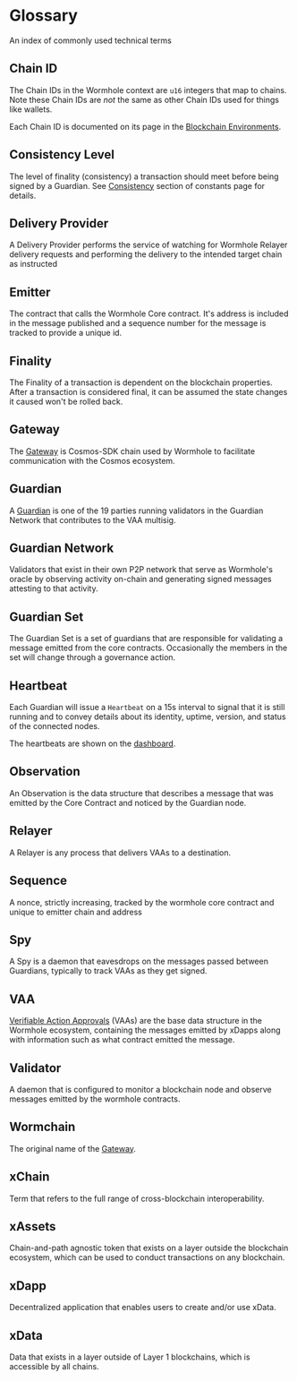 # Glossary

An index of commonly used technical terms

## Chain ID

The Chain IDs in the Wormhole context are `u16` integers that map to chains. Note these Chain IDs are _not_ the same as other Chain IDs used for things like wallets.

Each Chain ID is documented on its page in the [Blockchain Environments](environments/).

## Consistency Level

The level of finality (consistency) a transaction should meet before being signed by a Guardian. See [Consistency](constants.md#consistency-levels) section of constants page for details.

## Delivery Provider

A Delivery Provider performs the service of watching for Wormhole Relayer delivery requests and performing the delivery to the intended target chain as instructed

## Emitter

The contract that calls the Wormhole Core contract. It's address is included in the message published and a sequence number for the message is tracked to provide a unique id.

## Finality

The Finality of a transaction is dependent on the blockchain properties. After a transaction is considered final, it can be assumed the state changes it caused won't be rolled back.

## Gateway

The [Gateway](components/gateway/) is Cosmos-SDK chain used by Wormhole to facilitate communication with the Cosmos ecosystem.

## Guardian

A [Guardian](components/guardian.md) is one of the 19 parties running validators in the Guardian Network that contributes to the VAA multisig.

## Guardian Network

Validators that exist in their own P2P network that serve as Wormhole's oracle by observing activity on-chain and generating signed messages attesting to that activity.

## Guardian Set

The Guardian Set is a set of guardians that are responsible for validating a message emitted from the core contracts. Occasionally the members in the set will change through a governance action.

## Heartbeat

Each Guardian will issue a `Heartbeat` on a 15s interval to signal that it is still running and to convey details about its identity, uptime, version, and status of the connected nodes.

The heartbeats are shown on the [dashboard](https://wormhole-foundation.github.io/wormhole-dashboard/).

## Observation

An Observation is the data structure that describes a message that was emitted by the Core Contract and noticed by the Guardian node.

## Relayer

A Relayer is any process that delivers VAAs to a destination.

## Sequence

A nonce, strictly increasing, tracked by the wormhole core contract and unique to emitter chain and address

## Spy

A Spy is a daemon that eavesdrops on the messages passed between Guardians, typically to track VAAs as they get signed.

## VAA

[Verifiable Action Approvals](components/vaa.md) (VAAs) are the base data structure in the Wormhole ecosystem, containing the messages emitted by xDapps along with information such as what contract emitted the message.

## Validator

A daemon that is configured to monitor a blockchain node and observe messages emitted by the wormhole contracts.

## Wormchain

The original name of the [Gateway](glossary.md#gateway).

## xChain

Term that refers to the full range of cross-blockchain interoperability.

## xAssets

Chain-and-path agnostic token that exists on a layer outside the blockchain ecosystem, which can be used to conduct transactions on any blockchain.

## xDapp

Decentralized application that enables users to create and/or use xData.

## xData

Data that exists in a layer outside of Layer 1 blockchains, which is accessible by all chains.

